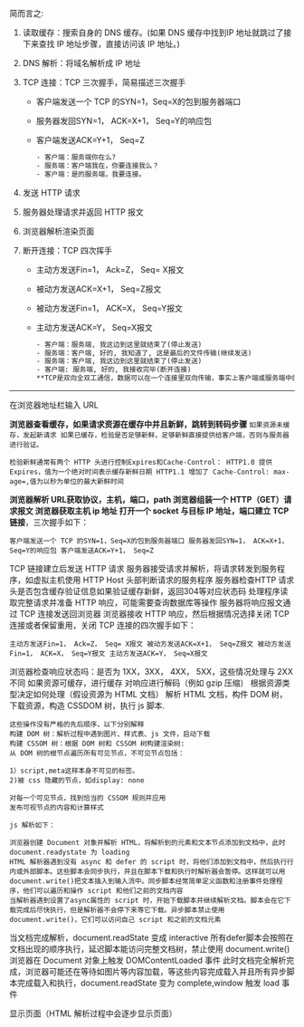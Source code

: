 简而言之:

1. 读取缓存：搜索自身的 DNS 缓存。(如果 DNS 缓存中找到IP 地址就跳过了接下来查找 IP 地址步骤，直接访问该 IP 地址。)
2. DNS 解析：将域名解析成 IP 地址
3. TCP 连接：TCP 三次握手，简易描述三次握手

   - 客户端发送一个 TCP 的SYN=1，Seq=X的包到服务器端口
   - 服务器发回SYN=1， ACK=X+1， Seq=Y的响应包
   - 客户端发送ACK=Y+1， Seq=Z

     ```html
     - 客户端：服务端你在么?
     - 服务端：客户端我在，你要连接我么？
     - 客户端：是的服务端，我要连接。
     ```

4. 发送 HTTP 请求
5. 服务器处理请求并返回 HTTP 报文
6. 浏览器解析渲染页面
7. 断开连接：TCP 四次挥手

   * 主动方发送Fin=1， Ack=Z， Seq= X报文
   * 被动方发送ACK=X+1， Seq=Z报文
   * 被动方发送Fin=1， ACK=X， Seq=Y报文
   * 主动方发送ACK=Y， Seq=X报文

     ```html
     - 客户端：服务端, 我这边到这里就结束了(停止发送)
     - 服务端：客户端, 好的, 我知道了, 这是最后的文件传输(继续发送)
     - 服务端：客户端, 我这边到这里就结束了(停止发送)
     - 客户端: 服务端, 好的, 我接收完毕(断开连接)
     **TCP是双向全双工通信，数据可以在一个连接里双向传输，事实上客户端或服务端中的任何一端可以发起FIN，但一般正常情况下只能由客户端发起。
     ```

----

在浏览器地址栏输入 URL

**浏览器查看缓存，如果请求资源在缓存中并且新鲜，跳转到转码步骤**
`如果资源未缓存，发起新请求
如果已缓存，检验是否足够新鲜，足够新鲜直接提供给客户端，否则与服务器进行验证。`

`检验新鲜通常有两个 HTTP 头进行控制Expires和Cache-Control：
HTTP1.0 提供 Expires，值为一个绝对时间表示缓存新鲜日期
HTTP1.1 增加了 Cache-Control: max-age=,值为以秒为单位的最大新鲜时间`

**浏览器解析 URL获取协议，主机，端口，path
浏览器组装一个 HTTP（GET）请求报文
浏览器获取主机 ip 地址
打开一个 socket 与目标 IP 地址，端口建立 TCP 链接**，三次握手如下：

`客户端发送一个 TCP 的SYN=1，Seq=X的包到服务器端口
服务器发回SYN=1， ACK=X+1， Seq=Y的响应包
客户端发送ACK=Y+1， Seq=Z`

TCP 链接建立后发送 HTTP 请求
服务器接受请求并解析，将请求转发到服务程序，如虚拟主机使用 HTTP Host 头部判断请求的服务程序
服务器检查HTTP 请求头是否包含缓存验证信息如果验证缓存新鲜，返回304等对应状态码
处理程序读取完整请求并准备 HTTP 响应，可能需要查询数据库等操作
服务器将响应报文通过 TCP 连接发送回浏览器
浏览器接收 HTTP 响应，然后根据情况选择关闭 TCP 连接或者保留重用，关闭 TCP 连接的四次握手如下：

`主动方发送Fin=1， Ack=Z， Seq= X报文
被动方发送ACK=X+1， Seq=Z报文
被动方发送Fin=1， ACK=X， Seq=Y报文
主动方发送ACK=Y， Seq=X报文`

浏览器检查响应状态吗：是否为 1XX，3XX， 4XX， 5XX，这些情况处理与 2XX 不同
如果资源可缓存，进行缓存
对响应进行解码（例如 gzip 压缩）
根据资源类型决定如何处理（假设资源为 HTML 文档）
解析 HTML 文档，构件 DOM 树，下载资源，构造 CSSDOM 树，执行 js 脚本.

```
这些操作没有严格的先后顺序，以下分别解释
构建 DOM 树：解析过程中遇到图片、样式表、js 文件，启动下载
构建 CSSOM 树：根据 DOM 树和 CSSOM 树构建渲染树:
从 DOM 树的根节点遍历所有可见节点，不可见节点包括：

1）script,meta这样本身不可见的标签。
2)被 css 隐藏的节点，如display: none

对每一个可见节点，找到恰当的 CSSOM 规则并应用
发布可视节点的内容和计算样式

js 解析如下：

浏览器创建 Document 对象并解析 HTML，将解析到的元素和文本节点添加到文档中，此时document.readystate 为 loading
HTML 解析器遇到没有 async 和 defer 的 script 时，将他们添加到文档中，然后执行行内或外部脚本。这些脚本会同步执行，并且在脚本下载和执行时解析器会暂停。这样就可以用 document.write()把文本插入到输入流中。同步脚本经常简单定义函数和注册事件处理程序，他们可以遍历和操作 script 和他们之前的文档内容
当解析器遇到设置了async属性的 script 时，开始下载脚本并继续解析文档。脚本会在它下载完成后尽快执行，但是解析器不会停下来等它下载。异步脚本禁止使用 document.write()，它们可以访问自己 script 和之前的文档元素
```


当文档完成解析，document.readState 变成 interactive
所有defer脚本会按照在文档出现的顺序执行，延迟脚本能访问完整文档树，禁止使用 document.write()
浏览器在 Document 对象上触发 DOMContentLoaded 事件
此时文档完全解析完成，浏览器可能还在等待如图片等内容加载，等这些内容完成载入并且所有异步脚本完成载入和执行，document.readState 变为 complete,window 触发 load 事件

显示页面（HTML 解析过程中会逐步显示页面）